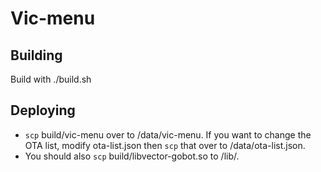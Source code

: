 # Vic-menu

## Building
Build with ./build.sh

## Deploying
- `scp` build/vic-menu over to /data/vic-menu. If you want to change the OTA list, modify ota-list.json then `scp` that over to /data/ota-list.json.
- You should also `scp` build/libvector-gobot.so to /lib/.

